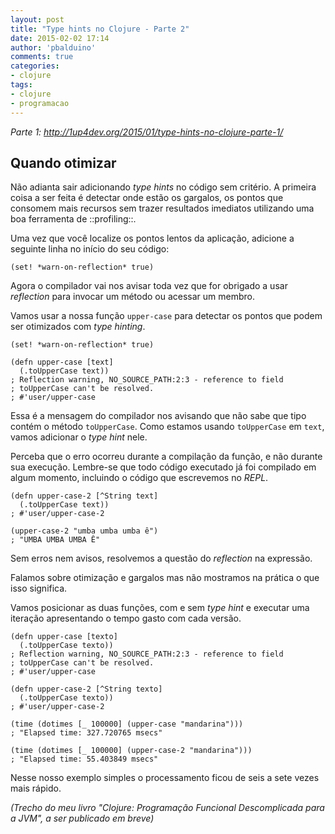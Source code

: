 ```yaml
---
layout: post
title: "Type hints no Clojure - Parte 2"
date: 2015-02-02 17:14
author: 'pbalduino'
comments: true
categories:
- clojure
tags:
- clojure
- programacao
---
```

_Parte 1: http://1up4dev.org/2015/01/type-hints-no-clojure-parte-1/_

## Quando otimizar

Não adianta sair adicionando _type hints_ no código sem critério. A primeira coisa a ser feita é detectar onde estão os gargalos, os pontos que consomem mais recursos sem trazer resultados imediatos utilizando uma boa ferramenta de ::profiling::.

Uma vez que você localize os pontos lentos da aplicação, adicione a seguinte linha no início do seu código:

    (set! *warn-on-reflection* true)

Agora o compilador vai nos avisar toda vez que for obrigado a usar _reflection_ para invocar um método ou acessar um membro.

Vamos usar a nossa função `upper-case` para detectar os pontos que podem ser otimizados com _type hinting_.

    (set! *warn-on-reflection* true)
    
    (defn upper-case [text]
      (.toUpperCase text))
    ; Reflection warning, NO_SOURCE_PATH:2:3 - reference to field 
    ; toUpperCase can't be resolved.
    ; #'user/upper-case

Essa é a mensagem do compilador nos avisando que não sabe que tipo contém o método `toUpperCase`. Como estamos usando `toUpperCase` em `text`, vamos adicionar o _type hint_ nele.

Perceba que o erro ocorreu durante a compilação da função, e não durante sua execução. Lembre-se que todo código executado já foi compilado em algum momento, incluindo o código que escrevemos no _REPL_.

    (defn upper-case-2 [^String text]
      (.toUpperCase text))
    ; #'user/upper-case-2
    
    (upper-case-2 "umba umba umba ê")
    ; "UMBA UMBA UMBA Ê"

Sem erros nem avisos, resolvemos a questão do _reflection_ na expressão.

Falamos sobre otimização e gargalos mas não mostramos na prática o que isso significa.

Vamos posicionar as duas funções, com e sem _type hint_ e executar uma iteração apresentando o tempo gasto com cada versão. 

    (defn upper-case [texto]
      (.toUpperCase texto))
    ; Reflection warning, NO_SOURCE_PATH:2:3 - reference to field 
    ; toUpperCase can't be resolved.
    ; #'user/upper-case
    
    (defn upper-case-2 [^String texto]
      (.toUpperCase texto))
    ; #'user/upper-case-2
    
    (time (dotimes [_ 100000] (upper-case "mandarina")))
    ; "Elapsed time: 327.720765 msecs"
    
    (time (dotimes [_ 100000] (upper-case-2 "mandarina")))
    ; "Elapsed time: 55.403849 msecs"

Nesse nosso exemplo simples o processamento ficou de seis a sete vezes mais rápido.

_(Trecho do meu livro "Clojure: Programação Funcional Descomplicada para a JVM", a ser publicado em breve)_